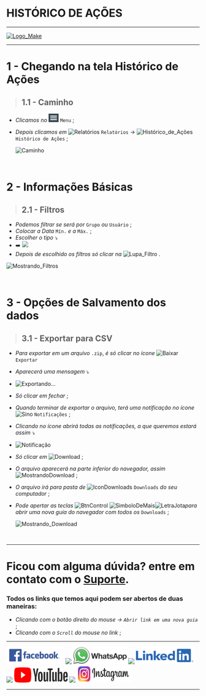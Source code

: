 # HISTÓRICO DE AÇÕES

---

[![Logo_Make](imgpadrao/make.png)](https://www.makesystem.com.br/)

---

# 1 - Chegando na tela Histórico de Ações
>## __1.1 - Caminho__
* _Clicamos no_ ![menu()](imgpadrao/menu.png) `Menu` ;
* _Depois clicamos em_  ![Relatórios](imgpadrao/relatórios.png) `Relatórios` -> ![Histórico_de_Ações](tela_historico_de_ações/historico_de_acões.png) `Histórico de Ações` ;
  
  ![Caminho](tela_historico_de_a%C3%A7%C3%B5es//caminho.gif)

<br />

# 2 - Informações Básicas
>## __2.1 - Filtros__
* _Podemos filtrar se será por_ `Grupo` _ou_ `Usuário` ;
* _Colocar a Data_ `Mín.` _e a_ `Máx.` ;
* _Escolher o tipo_ ⤵️
* ➡️ ![](tela_historico_de_ações/teste.gif)
* _Depois de escolhido os filtros só clicar na_ ![Lupa_Filtro](imgpadrao/filtro2.png) .

![Mostrando_Filtros](tela_historico_de_ações/filtros.gif)

<br />

# 3 - Opções de Salvamento dos dados
>## __3.1 - Exportar para CSV__
*  _Para exportar em um arquivo_ `.zip`, _é só clicar no ícone_ ![Baixar](/imgpadrao/baixar.png) `Exportar`
*  _Aparecerá uma mensagem_ ⤵️
*  ![Exportando...](tela_historico_de_contato/exportando.png)
*  _Só clicar em fechar_ ;
*  _Quando terminar de exportar o arquivo, terá uma notificação no ícone_ ![Sino](imgpadrao/sino.png) `Notificações` ;
*  _Clicando no ícone abrirá todas as notificações, a que queremos estará assim_ ⤵️
*  ![Notificação](tela_historico_de_contato/notificação.png)
*  _Só clicar em_ ![Download](tela_historico_de_contato/download.png) ;
* _O arquivo aparecerá na parte inferior do navegador, assim_ ![MostrandoDownload](tela_historico_de_contato/mostrando_download.gif) ;
* _O arquivo irá para pasta de_ ![IconDownloads](/tela_relatorio_de_pontos/IconDownload.png) `Downloads` _do seu computador_ ;
* _Pode apertar as teclas_ ![BtnControl](tela_relatorio_de_pontos/btnCtrl.png) ![SimboloDeMais](tela_relatorio_de_pontos/+.png)![LetraJota](tela_relatorio_de_pontos/letraJ2.png)_para abrir uma nova guia do navegador com todos os_ `Downloads` ;

  ![Mostrando_Download](tela_historico_de_a%C3%A7%C3%B5es/mostrando_download.gif)

  <br />

---

# Ficou com alguma dúvida? entre em contato com o [Suporte](http://api.whatsapp.com/send?1=pt_BR&phone=555130661344).

### Todos os links que temos aqui podem ser abertos de duas maneiras:
* _Clicando com o botão direito do mouse -> `Abrir link em uma nova guia`_ ;
* _Clicando com o `Scroll` do mouse no link_ ;

---

 [![Facebook](/imgpadrao/facebookescrito.png)](https://www.facebook.com/MakeSystem/)
 ![](imgpadrao/divisor.png)
[![WhatsApp](/imgpadrao/whatsapp.png)](https://api.whatsapp.com/send?phone=555130661344)
![](imgpadrao/divisor.png)
[![Linkedin](/imgpadrao/linkedin.png)](https://www.linkedin.com/company/makesystem/)
![](imgpadrao/divisor.png)
[![YouTube](/imgpadrao/ytbee.png)](https://youtu.be/mZ81nXlImfc?t=38)
![](imgpadrao/divisor.png)
[![Instagram](/imgpadrao/instagram.png)](https://www.instagram.com/makesystem_sistemas/)

 ---
